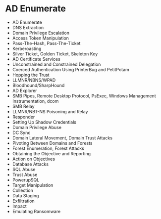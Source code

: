 # AD Enumerate

* AD Enumerate
* DNS Extraction
* Domain Privilege Escalation
* Access Token Manipulation
* Pass-The-Hash, Pass-The-Ticket
* Kerberoasting
* Silver Ticket, Golden Ticket, Skeleton Key
* AD Certificate Services
* Unconstrained and Constrained Delegation
* Coerced Authentication Using PrinterBug and PetitPotam
* Hopping the Trust
* LLMNR/NBNS/WPAD
* Bloodhound/SharpHound
* AD Explorer
* SMB Pipes, Remote Desktop Protocol, PsExec, Windows Management Instrumentation, dcom
* SMB Relay
* LLMNR/NBT-NS Poisoning and Relay
* Responder
* Setting Up Shadow Credentials
* Domain Privilege Abuse
* DC Sync
* Domain Lateral Movement, Domain Trust Attacks
* Pivoting Between Domains and Forests
* Forest Enumeration, Forest Attacks
* Obtaining the Objective and Reporting
* Action on Objectives
* Database Attacks
* SQL Abuse
* Trust Abuse
* PowerupSQL
* Target Manipulation
* Collection
* Data Staging
* Exfiltration
* Impact
* Emulating Ransomware
